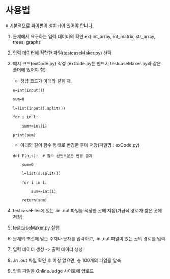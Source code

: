 # 사용법

※ 기본적으로 파이썬이 설치되어 있어야 합니다.

1. 문제에서 요구하는 입력 데이터의 확인
  ex) int_array, int_matrix, str_array, trees, graphs

2. 입력 데이터에 적합한 파일(testcaseMaker.py) 선택

3. 예시 코드(exCode.py) 작성 (exCode.py는 반드시 testcaseMaker.py와 같은 폴더에 있어야 함)

   - 정답 코드가 아래와 같을 때,
    ```
    n=int(input())
    
    sum=0
    
    l=list(input().split())
    
    for i in l:
    
        sum+=int(i)
        
    print(sum)
    ```    
   - 아래와 같이 함수 형태로 변경한 후에 저장(파일명 : exCode.py)
    ```
    def F(n,s):  # 함수 선언부분은 변경 금지
    
        sum=0
        
        l=list(s.split())
        
        for i in l:
        
            sum+=int(i)
            
        return(sum)
    ```
4. testcaseFiles에 있는 .in .out 파일을 적당한 곳에 저장(가급적 경로가 짧은 곳에 저장)

5. testcaseMaker.py 실행 

6. 문제의 조건에 맞는 수치나 문자를 입력하고, .in .out 파일이 있는 곳의 경로를 입력

7. 입력 데이터 생성 -> 출력 데이터 생성

8. .in .out 파일 확인 후 이상 없으면, 총 100개의 파일을 압축

9. 압축 파일을 OnlineJudge 사이트에 업로드

